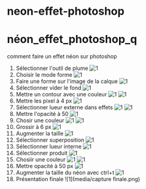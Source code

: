 # neon-effet-photoshop
# néon_effet_photoshop_q
comment faire un effet néon sur photoshop

1. Sélectionner l'outil de plume
![1](media/capture1.png)
2. Choisir le mode forme
![1](media/capture2.png)
3. Faire une forme sur l'image de la calque
![1](media/capture3.png)
4. Sélectionner vider le fond
![1](media/capture4.png)
5. Mettre un contour avec une couleur
![1](media/capture5.png)
![1](media/capture5.5.png)
6. Mettre les pixel à 4 px
![1](media/capture6.png)
7. Sélectionner lueur externe dans effets
![1](media/capture7.png)
![1](media/capture7.5.png)
8. Mettre l'opacité à 50
![1](media/capture8.png)
9. Chosir une couleur
![1](media/capture9.png)
![1](media/capture9.5.png)
10. Grossir à 6 px
![1](media/capture10.png)
11. Augmenter la taille
![1](media/capture11.png)
12. Sélectionner superposition
![1](media/capture12.png)
13. Sélectionner lueur interne
![1](media/capture13.png)
14. Sélectionner produit
![1](media/capture14.png)
15. Chosiir une couleur
![1](media/capture15.png)
![1](media/capture16.png)
16. Mettre opacité à 50 px
![1](media/capture17.png)
17. Augmenter la taille du néon avec ctrl+t
![1](media/capture18.png)
18. Présentation finale
![1](media/capture finale.png)
